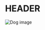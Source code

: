 # HEADER
![Dog image](https://github.com/SteelSinter/skills-communicate-using-markdown/assets/145038163/bc160979-86d7-404d-b42b-00813ac0c840)
